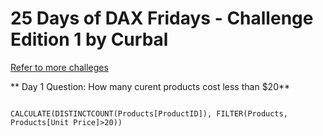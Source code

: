 # 25 Days of DAX Fridays - Challenge Edition 1 by Curbal 
[Refer to more challeges](https://curbal.com/25-days-of-dax-fridays-challenge-ed1-northwind-company)


** Day 1 Question: How many curent products cost less than $20**
```

CALCULATE(DISTINCTCOUNT(Products[ProductID]), FILTER(Products, Products[Unit Price]>20))

```
